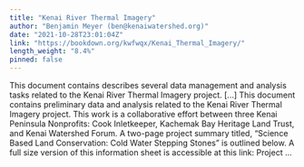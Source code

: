 ```yaml
---
title: "Kenai River Thermal Imagery"
author: "Benjamin Meyer (ben@kenaiwatershed.org)"
date: "2021-10-28T23:01:04Z"
link: "https://bookdown.org/kwfwqx/Kenai_Thermal_Imagery/"
length_weight: "8.4%"
pinned: false
---
```


This document contains describes several data management and analysis tasks related to the Kenai River Thermal Imagery project. [...] This document contains preliminary data and analysis related to the Kenai River Thermal Imagery project. This work is a collaborative effort between three Kenai Peninsula Nonprofits: Cook Inletkeeper, Kachemak Bay Heritage Land Trust, and Kenai Watershed Forum. A two-page project summary titled, “Science Based Land Conservation: Cold Water Stepping Stones” is outlined below. A full size version of this information sheet is accessible at this link: Project ...
